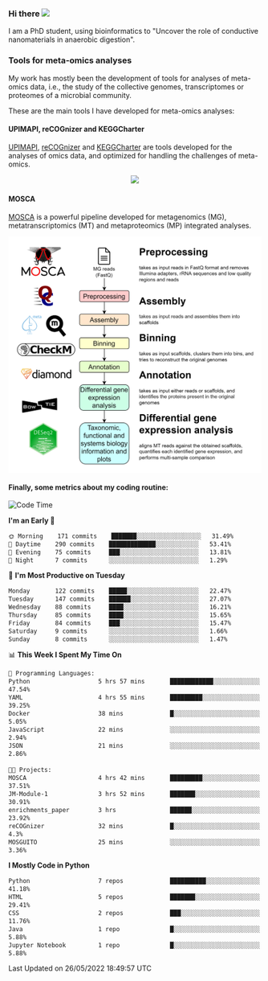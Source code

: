 ### Hi there <img src="https://media.giphy.com/media/hvRJCLFzcasrR4ia7z/giphy.gif" width="25px">

I am a PhD student, using bioinformatics to "Uncover the role of conductive nanomaterials in anaerobic digestion".

### Tools for meta-omics analyses

My work has mostly been the development of tools for analyses of meta-omics data, i.e., the study of the collective genomes, transcriptomes or proteomes of a microbial community.

These are the main tools I have developed for meta-omics analyses:

#### UPIMAPI, reCOGnizer and KEGGCharter

[UPIMAPI](https://github.com/iquasere/UPIMAPI), [reCOGnizer](https://github.com/iquasere/reCOGnizer) and [KEGGCharter](https://github.com/iquasere/KEGGCharter) are tools developed for the analyses of omics data, and optimized for handling the challenges of meta-omics.

<p align="center">
    <img src="assets/annotation_paper.png">
</p>

#### MOSCA

[MOSCA](https://github.com/iquasere/MOSCA) is a powerful pipeline developed for metagenomics (MG), metatranscriptomics (MT) and metaproteomics (MP) integrated analyses.

<p align="center">
    <img src="assets/mosca_workflow.png" align="center" width="700">
</p>


#### Finally, some metrics about my coding routine:

<!--START_SECTION:waka-->
![Code Time](http://img.shields.io/badge/Code%20Time-0%20secs-blue)

**I'm an Early 🐤** 

```text
🌞 Morning    171 commits    ███████░░░░░░░░░░░░░░░░░░   31.49% 
🌆 Daytime    290 commits    █████████████░░░░░░░░░░░░   53.41% 
🌃 Evening    75 commits     ███░░░░░░░░░░░░░░░░░░░░░░   13.81% 
🌙 Night      7 commits      ░░░░░░░░░░░░░░░░░░░░░░░░░   1.29%

```
📅 **I'm Most Productive on Tuesday** 

```text
Monday       122 commits    █████░░░░░░░░░░░░░░░░░░░░   22.47% 
Tuesday      147 commits    ██████░░░░░░░░░░░░░░░░░░░   27.07% 
Wednesday    88 commits     ████░░░░░░░░░░░░░░░░░░░░░   16.21% 
Thursday     85 commits     ████░░░░░░░░░░░░░░░░░░░░░   15.65% 
Friday       84 commits     ███░░░░░░░░░░░░░░░░░░░░░░   15.47% 
Saturday     9 commits      ░░░░░░░░░░░░░░░░░░░░░░░░░   1.66% 
Sunday       8 commits      ░░░░░░░░░░░░░░░░░░░░░░░░░   1.47%

```


📊 **This Week I Spent My Time On** 

```text
💬 Programming Languages: 
Python                   5 hrs 57 mins       ████████████░░░░░░░░░░░░░   47.54% 
YAML                     4 hrs 55 mins       █████████░░░░░░░░░░░░░░░░   39.25% 
Docker                   38 mins             █░░░░░░░░░░░░░░░░░░░░░░░░   5.05% 
JavaScript               22 mins             ░░░░░░░░░░░░░░░░░░░░░░░░░   2.94% 
JSON                     21 mins             ░░░░░░░░░░░░░░░░░░░░░░░░░   2.86%

🐱‍💻 Projects: 
MOSCA                    4 hrs 42 mins       █████████░░░░░░░░░░░░░░░░   37.51% 
JM-Module-1              3 hrs 52 mins       ███████░░░░░░░░░░░░░░░░░░   30.91% 
enrichments_paper        3 hrs               ██████░░░░░░░░░░░░░░░░░░░   23.92% 
reCOGnizer               32 mins             █░░░░░░░░░░░░░░░░░░░░░░░░   4.3% 
MOSGUITO                 25 mins             ░░░░░░░░░░░░░░░░░░░░░░░░░   3.36%

```

**I Mostly Code in Python** 

```text
Python                   7 repos             ██████████░░░░░░░░░░░░░░░   41.18% 
HTML                     5 repos             ███████░░░░░░░░░░░░░░░░░░   29.41% 
CSS                      2 repos             ███░░░░░░░░░░░░░░░░░░░░░░   11.76% 
Java                     1 repo              █░░░░░░░░░░░░░░░░░░░░░░░░   5.88% 
Jupyter Notebook         1 repo              █░░░░░░░░░░░░░░░░░░░░░░░░   5.88%

```



 Last Updated on 26/05/2022 18:49:57 UTC
<!--END_SECTION:waka-->
